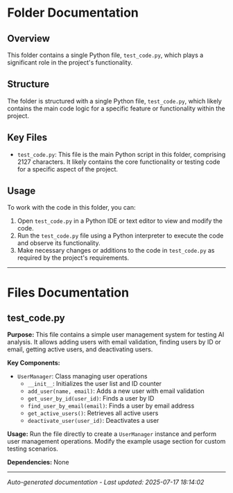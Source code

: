 # Folder Documentation

## Overview
This folder contains a single Python file, `test_code.py`, which plays a significant role in the project's functionality.

## Structure
The folder is structured with a single Python file, `test_code.py`, which likely contains the main code logic for a specific feature or functionality within the project.

## Key Files
- `test_code.py`: This file is the main Python script in this folder, comprising 2127 characters. It likely contains the core functionality or testing code for a specific aspect of the project.

## Usage
To work with the code in this folder, you can:
1. Open `test_code.py` in a Python IDE or text editor to view and modify the code.
2. Run the `test_code.py` file using a Python interpreter to execute the code and observe its functionality.
3. Make necessary changes or additions to the code in `test_code.py` as required by the project's requirements.

---

# Files Documentation

## test_code.py

**Purpose:** This file contains a simple user management system for testing AI analysis. It allows adding users with email validation, finding users by ID or email, getting active users, and deactivating users.

**Key Components:**
- `UserManager`: Class managing user operations
  - `__init__`: Initializes the user list and ID counter
  - `add_user(name, email)`: Adds a new user with email validation
  - `get_user_by_id(user_id)`: Finds a user by ID
  - `find_user_by_email(email)`: Finds a user by email address
  - `get_active_users()`: Retrieves all active users
  - `deactivate_user(user_id)`: Deactivates a user

**Usage:** Run the file directly to create a `UserManager` instance and perform user management operations. Modify the example usage section for custom testing scenarios.

**Dependencies:** None

---
*Auto-generated documentation - Last updated: 2025-07-17 18:14:02*

